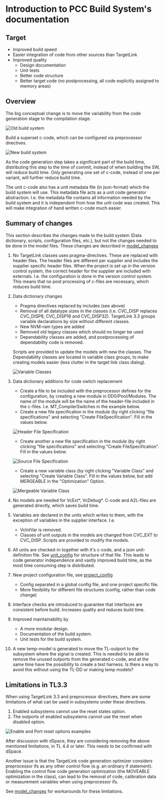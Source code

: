 # Introduction to PCC Build System's documentation

## Target

- Improved build speed
- Easier integration of code from other sources than TargetLink
- Improved quality
  - Design documentation
  - Unit tests
  - Better code structure
  - Better target code (no postprocessing, all code explicitly assigned to memory areas)

## Overview

The big conceptual change is to move the variability from the code generation stage to the compilation stage.

![Old build system](./images/old_build_system.PNG)

Build a superset c-code, which can be configured via preprocessor directives.

![New build system](./images/new_build_system.PNG)

As the code generation step takes a significant part of the build time, distributing this step to the time of commit, instead of when building the SW, will reduce build time. Only generating one set of c-code, instead of one per variant, will further reduce build time.

The unit c-code also has a unit metadata file (in json-format) which the build system will use. This metadata file acts as a unit code generator abstraction. I.e. the metadata file contains all information needed by the build system and it is independent from how the unit code was created. This will make integration of hand written c-code much easier.

## Summary of changes

This section describes the changes made to the build system (Data dictionary, scripts, configuration files, etc.), but not the changes needed to be done in the model files. These changes are described in [model_changes](model_changes.md)

1. No TargetLink classes uses pragma-directives. These are replaced with header files. The header files are different per supplier and includes the supplier specific header files. When the project is set up in the version control system, the correct header for the supplier are included with externals. I.e. the configuration is done in the version control system. This means that no post processing of c-files are necessary, which reduces build time.

2. Data dictionary changes
    - Pragma directives replaced by includes (see above)
    - Removal of all datatype sizes in the classes (i.e. CVC_DISP replaces CVC_DISP8, CVC_DISP16 and CVC_DISP32). TargetLink 3.3 groups variable declarations by size without different classes.
    - New NVM-ram types are added
    - Removed old legacy classes which should no longer be used
    - Dependability classes are added, and postprocessing of dependability code is removed.

    Scripts are provided to update the models with new the classes. The Dependability classes are located in variable class groups, to make creating models easier (less clutter in the target link class dialog).

    ![Variable Classes](./images/DD_class_example.PNG)

3. Data dictionary additions for code switch replacement
    - Create a file to be included with the preprocessor defines for the configuration, by creating a new module in DD0/Pool/Modules. The name of the module will be the name of the header-file included in the c-files. I.e. MT_CompilerSwitches in the example below.
    - Create a new file specification in the module (by right clicking "file specifications" and selecting "Create FileSpecification". Fill in the values below.

    ![Header File Specification](./images/TL-DD-preprocessor1.jpg)

    - Create another a new file specification in the module (by right clicking "file specifications" and selecting "Create FileSpecification". Fill in the values below.

    ![Source File Specification](./images/TL-DD-preprocessor2.jpg)

    - Create a new variable class (by right clicking "Variable Class" and selecting "Create Variable Class". Fill in the values below, but add MERGEABLE in the "Optimization" Option.

    ![Mergeable Variable Class](./images/TL-DD-MACRO.jpg)

4. No models are needed for VcExt*, VcDebug*. C-code and A2L-files are generated directly, which saves build time.

5. Variables are declared in the units which writes to them, with the exception of variables in the supplier interface. I.e.
    - VcIntVar is removed.
    - Classes of unit outputs in the models are changed from CVC_EXT to CVC_DISP. Scripts are provided to modify the models.

6. All units are checked-in together with it's c-code, and a json unit-definition file. See [unit_config](unit_config.md) for structure of that file. This leads to code generator independence and vastly improved build time, as the most time consuming step is distributed.

7. New project configuration file, see [project_config](project_config.md)
    - Config separated in a global config file, and one project specific file.
    - More flexibility for different file structures (config, rather than code change)

8. Interface checks are introduced to guarantee that interfaces are consistent before build. Increases quality and reduces build time.

9. Improved maintainability by
    - A more modular design.
    - Documentation of the build system.
    - Unit tests for the build system.

10. A new temp-model is generated to move the TL-outport to the subsystem where the signal is created. This is needed to be able to remove the unused outports from the generated c-code, and at the same time have the possibility to create a test harness. Is there a way to avoid this without using the TL-DD or making temp models?

## Limitations in TL3.3

When using TargetLink 3.3 and preprocessor directives, there are some limitations of what can be used in subsystems under these directives.

1. Enabled subsystems cannot use the reset states option.
2. The outports of enabled subsystems cannot use the reset when disabled option.

![Enable and Port reset options examples](./images/reset_port_SL_example.PNG)

After discussion with dSpace, they are considering removing the above mentioned limitations, in TL 4.4 or later. This needs to be confirmed with dSpace.

Another issue is that the TargetLink code generation optimizer considers preprocessor ifs as any other control flow (e.g. an ordinary if statement). Enabling the control flow code generation optimization (the MOVEABLE optimization in the class), can lead to the removal of code, calibration data or measurement variables when using preprocessor ifs.

See [model_changes](model_changes.md) for workarounds for these limitations.
